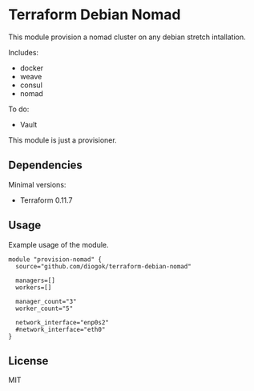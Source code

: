 # Terraform Debian Nomad

This module provision a nomad cluster on any debian stretch intallation.

Includes:

- docker
- weave
- consul
- nomad

To do:

- Vault

This module is just a provisioner.

## Dependencies

Minimal versions:

- Terraform 0.11.7

## Usage

Example usage of the module.

```
module "provision-nomad" {
  source="github.com/diogok/terraform-debian-nomad" 

  managers=[]
  workers=[]

  manager_count="3"
  worker_count="5"

  network_interface="enp0s2"
  #network_interface="eth0"
}
```

## License

MIT

